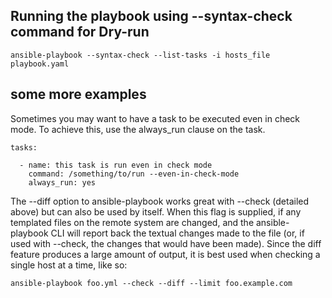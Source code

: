 
## Running the playbook using --syntax-check command for Dry-run

```
ansible-playbook --syntax-check --list-tasks -i hosts_file playbook.yaml
```

## some more examples

Sometimes you may want to have a task to be executed even in check mode. To achieve this, use the always_run clause on the task. 

```
tasks:

  - name: this task is run even in check mode
    command: /something/to/run --even-in-check-mode
    always_run: yes
```

The --diff option to ansible-playbook works great with --check (detailed above) but can also be used by itself. When this flag is supplied, if any templated files on the remote system are changed, and the ansible-playbook CLI will report back the textual changes made to the file (or, if used with --check, the changes that would have been made). Since the diff feature produces a large amount of output, it is best used when checking a single host at a time, like so:

```
ansible-playbook foo.yml --check --diff --limit foo.example.com
```

